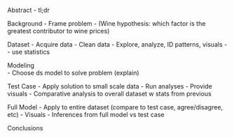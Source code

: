 Abstract
	- tl;dr

Background
	- Frame problem 
	- (Wine hypothesis: which factor is the greatest contributor to wine prices)
	
Dataset
	- Acquire data
	- Clean data
	- Explore, analyze, ID patterns, visuals -- use statistics 

Modeling	
	- Choose ds model to solve problem (explain)

Test Case
	- Apply solution to small scale data
	- Run analyses
	- Provide visuals
	- Comparative analysis to overall dataset w stats from previous

Full Model
	- Apply to entire dataset (compare to test case, agree/disagree, etc)
	- Visuals
	- Inferences from full model vs test case

Conclusions
